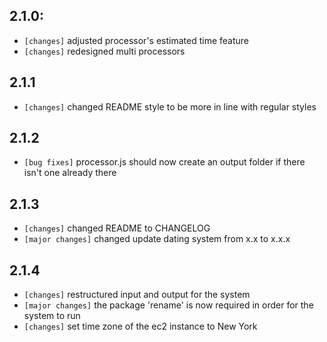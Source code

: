 ## 2.1.0:
  - `[changes]` adjusted processor's estimated time feature
  - `[changes]` redesigned multi processors

## 2.1.1
  - `[changes]` changed README style to be more in line with regular styles

## 2.1.2
  - `[bug fixes]` processor.js should now create an output folder if there isn't one already there

## 2.1.3
  - `[changes]` changed README to CHANGELOG
  - `[major changes]` changed update dating system from x.x to x.x.x

## 2.1.4
  - `[changes]` restructured input and output for the system
  - `[major changes]` the package 'rename' is now required in order for the system to run
  - `[changes]` set time zone of the ec2 instance to New York